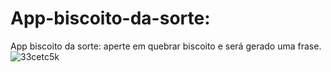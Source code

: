 # App-biscoito-da-sorte:

App biscoito da sorte: aperte em quebrar biscoito e será gerado uma frase.
![33cetc5k](https://github.com/paulosergio03/App-biscoito-da-sorte/assets/77760284/740d0721-a6d8-40fa-8f3a-4016fe662735)




